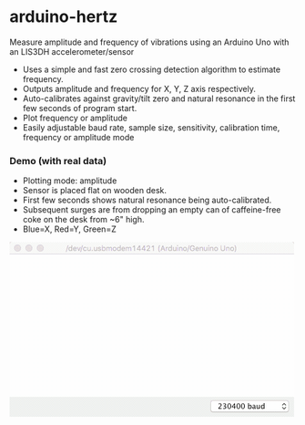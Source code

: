 # arduino-hertz
Measure amplitude and frequency of vibrations using an Arduino Uno with an LIS3DH accelerometer/sensor

- Uses a simple and fast zero crossing detection algorithm to estimate frequency.
- Outputs amplitude and frequency for X, Y, Z axis respectively.
- Auto-calibrates against gravity/tilt zero and natural resonance in the first few seconds of program start.
- Plot frequency or amplitude
- Easily adjustable baud rate, sample size, sensitivity, calibration time, frequency or amplitude mode

### Demo (with real data)

- Plotting mode: amplitude
- Sensor is placed flat on wooden desk.
- First few seconds shows natural resonance being auto-calibrated.
- Subsequent surges are from dropping an empty can of caffeine-free coke on the desk from ~6" high. 
- Blue=X, Red=Y, Green=Z

![](demo.gif)
